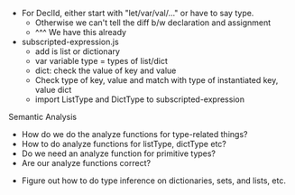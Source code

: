 - For DeclId, either start with "let/var/val/..." or have to say type.
  - Otherwise we can't tell the diff b/w declaration and assignment
  - ^^^ We have this already
- subscripted-expression.js
  - add is list or dictionary
  - var variable type = types of list/dict
  - dict: check the value of key and value
  - Check type of key, value and match with type of instantiated key, value dict
  - import ListType and DictType to subscripted-expression

Semantic Analysis

- How do we do the analyze functions for type-related things?
- How to do analyze functions for listType, dictType etc?
- Do we need an analyze function for primitive types?
- Are our analyze functions correct?

* Figure out how to do type inference on dictionaries, sets, and lists, etc.
